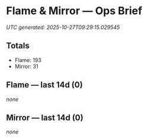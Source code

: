 # Flame & Mirror — Ops Brief
_UTC generated: 2025-10-27T09:29:15.029545_

## Totals
- Flame:  193
- Mirror: 31

## Flame — last 14d (0)
_none_

## Mirror — last 14d (0)
_none_